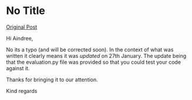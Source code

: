 # No Title

[Original Post](https://discourse.onlinedegree.iitm.ac.in/t/164277/90)

<p>Hi Aindree,</p>
<p>No its a typo (and will be corrected soon). In the context of what was written it clearly means it was <em>updated</em> on 27th January. The update being that the evaluation.py file was provided so that you could test your code against it.</p>
<p>Thanks for bringing it to our attention.</p>
<p>Kind regards</p>
